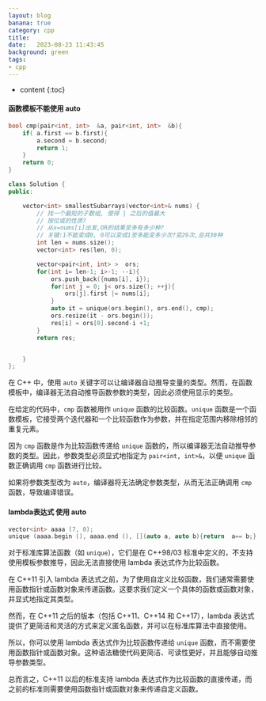 ```yaml
---
layout: blog
banana: true
category: cpp
title:  
date:   2023-08-23 11:43:45
background: green
tags:
- cpp
---
```


* content
{:toc}




#### 函数模板不能使用 auto

```c++
bool cmp(pair<int, int>  &a, pair<int, int>  &b){
    if( a.first == b.first){
        a.second = b.second;
        return 1;
    }
    return 0;
}

class Solution {
public:

    vector<int> smallestSubarrays(vector<int>& nums) {
        // 找一个最短的子数组, 使得 | 之后的值最大
        // 按位或的性质?
        // 从x=nums[i]出发,OR的结果至多有多少种?
        // 关键:1不能变成0, 0可以变成1至多能变多少次?变29次,总共30种
        int len = nums.size();
        vector<int> res(len, 0);

        vector<pair<int, int> >  ors;
        for(int i= len-1; i>-1; --i){
            ors.push_back({nums[i], i});
            for(int j = 0; j< ors.size(); ++j){
                ors[j].first |= nums[i];
            }
            auto it = unique(ors.begin(), ors.end(), cmp);
            ors.resize(it - ors.begin());
            res[i] = ors[0].second-i +1;
        }
        return res;


    }
};
```









在 C++ 中，使用 `auto` 关键字可以让编译器自动推导变量的类型。然而，在函数模板中，编译器无法自动推导函数参数的类型，因此必须使用显示的类型。

在给定的代码中，`cmp` 函数被用作 `unique` 函数的比较函数。`unique` 函数是一个函数模板，它接受两个迭代器和一个比较函数作为参数，并在指定范围内移除相邻的重复元素。

因为 `cmp` 函数是作为比较函数传递给 `unique` 函数的，所以编译器无法自动推导参数的类型。因此，参数类型必须显式地指定为 `pair<int, int>&`，以便 `unique` 函数正确调用 `cmp` 函数进行比较。

如果将参数类型改为 `auto`，编译器将无法确定参数类型，从而无法正确调用 `cmp` 函数，导致编译错误。



#### lambda表达式 使用 auto

```c++
vector<int> aaaa (7, 0);
unique (aaaa.begin (), aaaa.end (), [](auto a, auto b){return  a== b;} );
```





对于标准库算法函数（如 `unique`），它们是在 C++98/03 标准中定义的，不支持使用模板参数推导，因此无法直接使用 lambda 表达式作为比较函数。

在 C++11 引入 lambda 表达式之前，为了使用自定义比较函数，我们通常需要使用函数指针或函数对象来传递函数。这要求我们定义一个具体的函数或函数对象，并显式地指定其类型。

然而，在 C++11 之后的版本（包括 C++11、C++14 和 C++17），lambda 表达式提供了更简洁和灵活的方式来定义匿名函数，并可以在标准库算法中直接使用。

所以，你可以使用 lambda 表达式作为比较函数传递给 `unique` 函数，而不需要使用函数指针或函数对象。这种语法糖使代码更简洁、可读性更好，并且能够自动推导参数类型。

总而言之，C++11 以后的标准支持 lambda 表达式作为比较函数的直接传递，而之前的标准则需要使用函数指针或函数对象来传递自定义函数。
